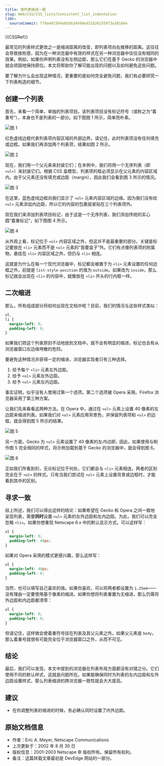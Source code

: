 ```yaml
---
title: 使列表缩进一致
slug: Web/CSS/CSS_lists/Consistent_list_indentation
l10n:
  sourceCommit: f79a491594ebb5634949ed31b26155973a39166e
---
```


{{CSSRef}}

最常见的列表样式更改之一是缩进距离的改变，即列表项向右推移的距离。这往往会导致挫败感，因为在一种浏览器中有效的样式在另一种浏览器中往往没有相同的效果。例如，如果你声明列表没有左侧边距，那么它们在基于 Gecko 的浏览器中就会顽固地保持原位。本文将帮助你了解可能出现的问题以及如何避免这些问题。

要了解为什么会出现这种情况，更重要的是如何完全避免问题，我们有必要研究一下列表构造的细节。

## 创建一个列表

首先，来看一个简单，单独的列表项目。该列表项目没有标记符号（或称之为“着重号”），本身也不是列表的一部分。如下图图 1 所示，简单而朴素。

![图 1](consistent-list-indentation-figure1.gif)

红色虚线边框代表列表项内容区域的外部边界。请记住，此时列表项没有任何填充或边框。如果我们再添加两个列表项，结果如图 2 所示。

![图 2](consistent-list-indentation-figure2.gif)

现在，我们用一个父元素来封装它们；在本例中，我们将用一个无序列表（即 `<ul>`）来封装它们。根据 CSS 盒模型，列表项的框必须显示在父元素的内容区域内。由于父元素还没有填充或边距（margin），因此我们会看到图 3 所示的情况。

![图 3](consistent-list-indentation-figure3.gif)

在这里，蓝色虚线边框向我们显示了 `<ul>` 元素内容区域的边缘。因为我们没有给 `<ul>` 元素添加内边距，所以它的内容的包裹层紧贴在三个列表项外。

现在我们来添加列表项目标记，由于这是一个无序列表，我们添加传统的实心圆“着重标记”，如下图图 4 所示。

![图 4](consistent-list-indentation-figure4.gif)

从外观上看，标记位于 `<ul>` 内容区域之外，但这并不是最重要的部分。关键是标记要放在 `<li>` 元素而不是 `<ul>` 元素的“首要盒子”外。它们有点像列表项的附属物，悬挂在 `<li>` 内容区域之外，但仍与 `<li>` 相连。

这就是为什么在每一个现代浏览器中，标记都会被置于为 `<li>` 元素设置的任何边框之外，前提是 `list-style-position` 的值为 `outside`。如果改为 `inside`，那么标记就会出现在 `<li>` 的内容中，就像放在 `<li>` 开头的行内框一样。

## 二次缩进

那么，所有组成部分将如何出现在文档中呢？目前，我们的情况与这些样式类似：

```css
ul,
li {
  margin-left: 0;
  padding-left: 0;
}
```

如果我们把这个列表原封不动地放到文档中，就不会有明显的缩进，标记也会有从浏览器窗口左边缘垮散的危险。

要避免这种情况并获得一定的缩进，浏览器实现者只有三种选择。

1. 给予每个 `<li>` 元素左外边距。
2. 给予 `<ul>` 元素左外边距。
3. 给予 `<ul>` 元素左内边距。

事实证明，似乎没有人使用过第一个选项。第二个选项被 Opera 采用。Firefox 浏览器采用了第三种方案。

让我们先来看看这两种方法。在 Opera 中，通过在 `<ul>` 元素上设置 40 像素的左边距来缩进列表。如果我们对 `<ul>` 元素应用背景色，并保留列表项和 `<ul>` 的边框，就会得到图 5 所示的结果。

![图 5](consistent-list-indentation-figure5.gif)

另一方面，Gecko 为 `<ul>` 元素设置了 40 像素的左*内边距*，因此，如果使用与制作图 5 完全相同的样式，将示例加载到基于 Gecko 的浏览器中，就会得到图 6。

![图 6](consistent-list-indentation-figure6.gif)

正如我们所看到的，无论标记位于何处，它们都会与 `<li>` 元素相连。两者的区别完全在于 `<ul>` 的样式。只有当我们尝试在 `<ul>` 元素上设置背景或边框时，才能看到其中的区别。

## 寻求一致

综上所述，我们可以得出这样的结论：如果希望在 Gecko 和 Opera 之间一致地呈现列表，需要**同时**设置 `<ul>` 元素的左外边距和左内边距。为此，我们可以完全忽略 `<li>`。如果你想重现 Netscape 6.x 中的默认显示方式，可以这样写：

```css
ul {
  margin-left: 0;
  padding-left: 40px;
}
```

如果对 Opera 采用的模式更感兴趣，那么这样写：

```css
ul {
  margin-left: 40px;
  padding-left: 0;
}
```

当然，也可以填写自己喜欢的值。如果你喜欢，可以将两者都设置为 `1.25em`——没有理由一定要使用基于像素的缩进。如果你想将列表重置为无缩进，那么仍需将外边距和内边距都清零：

```css
ul {
  margin-left: 0;
  padding-left: 0;
}
```

但请记住，这样做会使着重符号挂在列表及其父元素之外。如果父元素是 `body`，那么着重号就很有可能完全位于浏览器窗口之外，从而不可见。

## 结论

最后，我们可以发现，本文中提到的浏览器在列表布局方面都没有对错之分。它们使用不同的默认样式，这就是问题所在。如果能确保同时为列表的左内边距和左外边距设置样式，那么列表缩进的跨浏览器一致性就会大大提高。

## 建议

- 在你调整列表的缩进的时候，务必确认同时设置了内外边距。

## 原始文档信息

- 作者：Eric A. Meyer, Netscape Communications
- 上次更新于：2002 年 8 月 30 日
- 版权信息：2001-2003 Netscape © 版权所有。保留所有权利。
- 备注：这篇转载文章最初是 DevEdge 网站的一部分。
